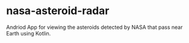 # nasa-asteroid-radar
Andriod App for viewing the asteroids detected by NASA that pass near Earth using Kotlin.
